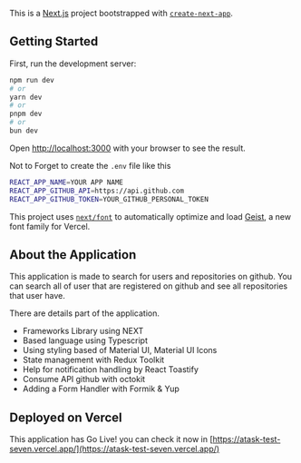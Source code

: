 This is a [Next.js](https://nextjs.org) project bootstrapped with [`create-next-app`](https://nextjs.org/docs/app/api-reference/cli/create-next-app).

## Getting Started

First, run the development server:

```bash
npm run dev
# or
yarn dev
# or
pnpm dev
# or
bun dev
```

Open [http://localhost:3000](http://localhost:3000) with your browser to see the result.

Not to Forget to create the `.env` file like this

```bash
REACT_APP_NAME=YOUR APP NAME
REACT_APP_GITHUB_API=https://api.github.com
REACT_APP_GITHUB_TOKEN=YOUR_GITHUB_PERSONAL_TOKEN
```

This project uses [`next/font`](https://nextjs.org/docs/app/building-your-application/optimizing/fonts) to automatically optimize and load [Geist](https://vercel.com/font), a new font family for Vercel.

## About the Application

This application is made to search for users and repositories on github. You can search all of user that are registered on github and see all repositories that user have.

There are details part of the application.
- Frameworks Library using NEXT 
- Based language using Typescript
- Using styling based of Material UI, Material UI Icons
- State management with Redux Toolkit
- Help for notification handling by React Toastify
- Consume API github with octokit
- Adding a Form Handler with Formik & Yup

## Deployed on Vercel

This application has Go Live! you can check it now in [https://atask-test-seven.vercel.app/](https://atask-test-seven.vercel.app/)
